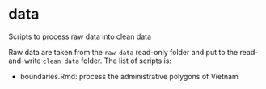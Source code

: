 # data
Scripts to process raw data into clean data

Raw data are taken from the `raw data` read-only folder and put to the read-and-write `clean data` folder. The list of scripts is:

* boundaries.Rmd: process the administrative polygons of Vietnam
